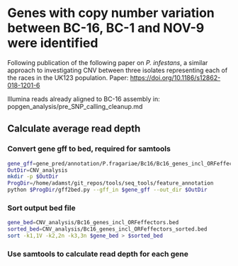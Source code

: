 # Genes with copy number variation between BC-16, BC-1 and NOV-9 were identified

Following publication of the following paper on *P. infestans*, a similar
approach to investigating CNV between three isolates representing each of the
races in the UK123 population.
Paper: https://doi.org/10.1186/s12862-018-1201-6

Illumina reads already aligned to BC-16 assembly in:
popgen_analysis/pre_SNP_calling_cleanup.md

## Calculate average read depth

### Convert gene gff to bed, required for samtools

```bash
gene_gff=gene_pred/annotation/P.fragariae/Bc16/Bc16_genes_incl_ORFeffectors.gff3
OutDir=CNV_analysis
mkdir -p $OutDir
ProgDir=/home/adamst/git_repos/tools/seq_tools/feature_annotation
python $ProgDir/gff2bed.py --gff_in $gene_gff --out_dir $OutDir
```

### Sort output bed file

```bash
gene_bed=CNV_analysis/Bc16_genes_incl_ORFeffectors.bed
sorted_bed=CNV_analysis/Bc16_genes_incl_ORFeffectors_sorted.bed
sort -k1,1V -k2,2n -k3,3n $gene_bed > $sorted_bed
```

### Use samtools to calculate read depth for each gene
